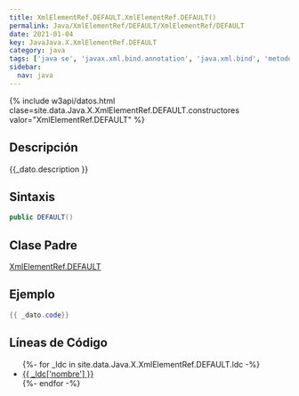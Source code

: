 ```yaml
---
title: XmlElementRef.DEFAULT.XmlElementRef.DEFAULT()
permalink: Java/XmlElementRef/DEFAULT/XmlElementRef/DEFAULT
date: 2021-01-04
key: JavaJava.X.XmlElementRef.DEFAULT
category: java
tags: ['java se', 'javax.xml.bind.annotation', 'java.xml.bind', 'metodo java', 'Java 1.0']
sidebar: 
  nav: java
---
```


{% include w3api/datos.html clase=site.data.Java.X.XmlElementRef.DEFAULT.constructores valor="XmlElementRef.DEFAULT" %}

## Descripción
{{_dato.description }}

## Sintaxis
~~~java
public DEFAULT()
~~~

## Clase Padre
[XmlElementRef.DEFAULT](/Java/XmlElementRef/DEFAULT/)

## Ejemplo
~~~java
{{ _dato.code}}
~~~

## Líneas de Código
<ul>
{%- for _ldc in site.data.Java.X.XmlElementRef.DEFAULT.ldc -%}
   <li>
       <a href="{{_ldc['url'] }}">{{ _ldc['nombre'] }}</a>
   </li>
{%- endfor -%}
</ul>
